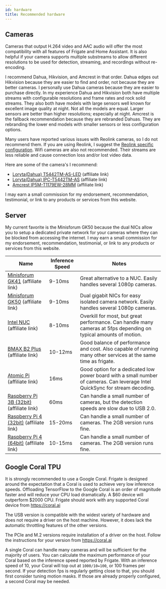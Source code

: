 ```yaml
---
id: hardware
title: Recommended hardware
---
```


## Cameras

Cameras that output H.264 video and AAC audio will offer the most compatibility with all features of Frigate and Home Assistant. It is also helpful if your camera supports multiple substreams to allow different resolutions to be used for detection, streaming, and recordings without re-encoding.

I recommend Dahua, Hikvision, and Amcrest in that order. Dahua edges out Hikvision because they are easier to find and order, not because they are better cameras. I personally use Dahua cameras because they are easier to purchase directly. In my experience Dahua and Hikvision both have multiple streams with configurable resolutions and frame rates and rock solid streams. They also both have models with large sensors well known for excellent image quality at night. Not all the models are equal. Larger sensors are better than higher resolutions; especially at night. Amcrest is the fallback recommendation because they are rebranded Dahuas. They are rebranding the lower end models with smaller sensors or less configuration options.

Many users have reported various issues with Reolink cameras, so I do not recommend them. If you are using Reolink, I suggest the [Reolink specific configuration](configuration/camera_specific#reolink-410520-possibly-others). Wifi cameras are also not recommended. Their streams are less reliable and cause connection loss and/or lost video data.

Here are some of the camera's I recommend:

- [Loryta(Dahua) T5442TM-AS-LED](https://amzn.to/2Wck2hQ) (affiliate link)
- [Loryta(Dahua) IPC-T5442TM-AS](https://amzn.to/39FODrm) (affiliate link)
- [Amcrest IP5M-T1179EW-28MM](https://amzn.to/39H1zgt) (affiliate link)

I may earn a small commission for my endorsement, recommendation, testimonial, or link to any products or services from this website.

## Server

My current favorite is the Minisforum GK50 because the dual NICs allow you to setup a dedicated private network for your cameras where they can be blocked from accessing the internet. I may earn a small commission for my endorsement, recommendation, testimonial, or link to any products or services from this website.

| Name                                                                | Inference Speed | Notes                                                                                                                         |
| ------------------------------------------------------------------- | --------------- | ----------------------------------------------------------------------------------------------------------------------------- |
| [Minisforum GK41](https://amzn.to/3kI0njr) (affiliate link)         | 9-10ms          | Great alternative to a NUC. Easily handles several 1080p cameras.                                                             |
| [Minisforum GK50](https://amzn.to/3m49yKk) (affiliate link)         | 9-10ms          | Dual gigabit NICs for easy isolated camera network. Easily handles several 1080p cameras.                                     |
| [Intel NUC](https://amzn.to/3kImYMT) (affiliate link)               | 8-10ms          | Overkill for most, but great performance. Can handle many cameras at 5fps depending on typical amounts of motion.             |
| [BMAX B2 Plus](https://amzn.to/3uccBnD) (affiliate link)            | 10-12ms         | Good balance of performance and cost. Also capable of running many other services at the same time as frigate.                |
| [Atomic Pi](https://amzn.to/3i9YRVw) (affiliate link)               | 16ms            | Good option for a dedicated low power board with a small number of cameras. Can leverage Intel QuickSync for stream decoding. |
| [Raspberry Pi 3B (32bit)](https://amzn.to/3lZUi16) (affiliate link) | 60ms            | Can handle a small number of cameras, but the detection speeds are slow due to USB 2.0.                                       |
| [Raspberry Pi 4 (32bit)](https://amzn.to/2ZpgDNW) (affiliate link)  | 15-20ms         | Can handle a small number of cameras. The 2GB version runs fine.                                                              |
| [Raspberry Pi 4 (64bit)](https://amzn.to/2ZpgDNW) (affiliate link)  | 10-15ms         | Can handle a small number of cameras. The 2GB version runs fine.                                                              |

## Google Coral TPU

It is strongly recommended to use a Google Coral. Frigate is designed around the expectation that a Coral is used to achieve very low inference speeds. Offloading TensorFlow to the Google Coral is an order of magnitude faster and will reduce your CPU load dramatically. A $60 device will outperform $2000 CPU. Frigate should work with any supported Coral device from https://coral.ai

The USB version is compatible with the widest variety of hardware and does not require a driver on the host machine. However, it does lack the automatic throttling features of the other versions.

The PCIe and M.2 versions require installation of a driver on the host. Follow the instructions for your version from https://coral.ai

A single Coral can handle many cameras and will be sufficient for the majority of users. You can calculate the maximum performance of your Coral based on the inference speed reported by Frigate. With an inference speed of 10, your Coral will top out at `1000/10=100`, or 100 frames per second. If your detection fps is regularly getting close to that, you should first consider tuning motion masks. If those are already properly configured, a second Coral may be needed.
